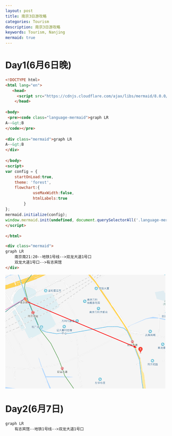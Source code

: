```yaml
---
layout: post
title: 南京3日游攻略
categories: Tourism
description: 南京3日游攻略
keywords: Tourism, Nanjing
mermaid: true
---
```


# Day1(6月6日晚)

```html
<!DOCTYPE html>
<html lang="en">
   <head>
	 <script src="https://cdnjs.cloudflare.com/ajax/libs/mermaid/8.0.0/mermaid.min.js"></script>
    </head>

<body>
 <pre><code class="language-mermaid">graph LR
A--&gt;B
</code></pre>

<div class="mermaid">graph LR
A--&gt;B
</div>
	
</body>
<script>
var config = {
    startOnLoad:true,
    theme: 'forest',
    flowchart:{
            useMaxWidth:false,
            htmlLabels:true
        }
};
mermaid.initialize(config);
window.mermaid.init(undefined, document.querySelectorAll('.language-mermaid'));
</script>

</html>
```

```html
<div class="mermaid">
graph LR
	南京南21:20--地铁1号线-->双龙大道1号口
	双龙大道1号口-->有志宾馆
</div>
```

<img src="/images/posts/2019-5-31-NanjingTourismSheet/NanjingNan2Youzhi.png" width="500" alt="6月6日从南京南到有志宾馆" />

# Day2(6月7日)

```mermaid
graph LR
	有志宾馆--地铁1号线-->双龙大道1号口
```

